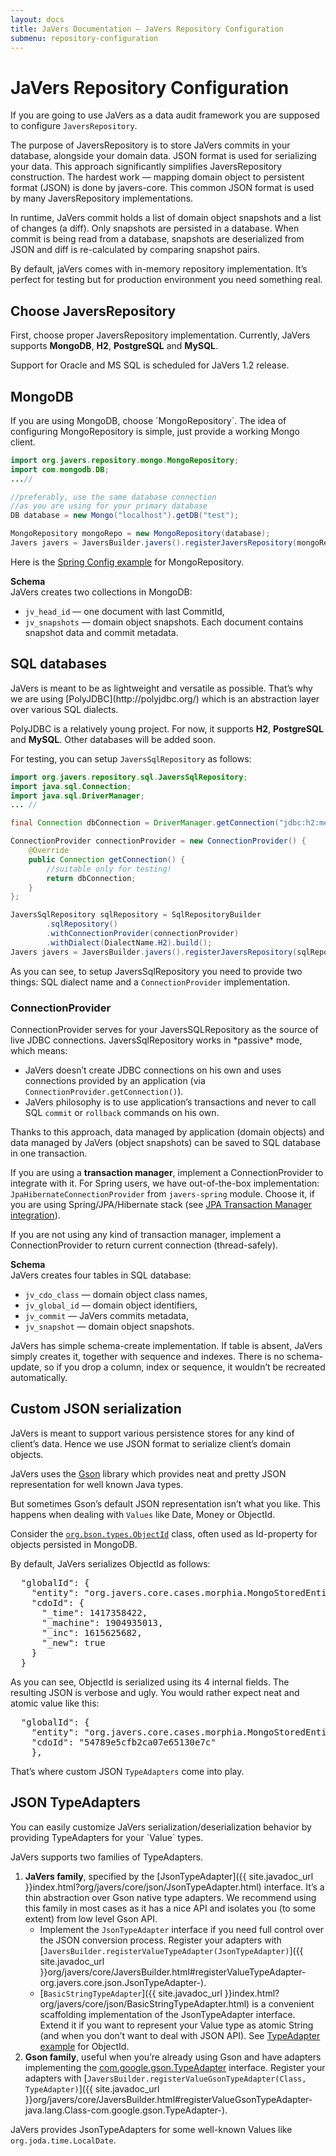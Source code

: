 ```yaml
---
layout: docs
title: JaVers Documentation — JaVers Repository Configuration
submenu: repository-configuration
---
```


# JaVers Repository Configuration

If you are going to use JaVers as a data audit framework you are supposed to configure `JaversRepository`.

The purpose of JaversRepository is to store JaVers commits in your database,
alongside your domain data. JSON format is used for serializing your data.
This approach significantly simplifies JaversRepository construction.
The hardest work — mapping domain object to persistent format (JSON)
is done by javers-core.
This common JSON format is used by many JaversRepository implementations.

In runtime, JaVers commit holds a list of domain object snapshots and a list of changes (a diff).
Only snapshots are persisted in a database.
When commit is being read from a database, snapshots are deserialized from JSON
and diff is re-calculated by comparing snapshot pairs.

By default, jaVers comes with in-memory repository implementation. It’s perfect for testing but
for production environment you need something real.

<h2 id="choose-javers-repository">Choose JaversRepository</h2>

First, choose proper JaversRepository implementation.
Currently, JaVers supports **MongoDB**, **H2**, **PostgreSQL** and **MySQL**.

Support for Oracle and MS SQL is scheduled for JaVers 1.2 release.


<h2 id="mongodb-configuration">MongoDB</h2>
If you are using MongoDB, choose `MongoRepository`.
The idea of configuring MongoRepository is simple,
just provide a working Mongo client.

```java
import org.javers.repository.mongo.MongoRepository;
import com.mongodb.DB;
...//

//preferably, use the same database connection
//as you are using for your primary database
DB database = new Mongo("localhost").getDB("test");

MongoRepository mongoRepo = new MongoRepository(database);
Javers javers = JaversBuilder.javers().registerJaversRepository(mongoRepo).build();
```

Here is the [Spring Config example](/documentation/spring-integration/#auto-audit-example) for MongoRepository.

**Schema**<br/>
JaVers creates two collections in MongoDB:

* `jv_head_id` — one document with last CommitId,
* `jv_snapshots` — domain object snapshots. Each document contains snapshot data and commit metadata.

<h2 id="sql-databases">SQL databases</h2>
JaVers is meant to be as lightweight and versatile as possible.
That’s why we are using [PolyJDBC](http://polyjdbc.org/) which
is an abstraction layer over various SQL dialects.

PolyJDBC is a relatively young project. For now, it supports **H2**, **PostgreSQL** and **MySQL**.
Other databases will be added soon.

For testing, you can setup `JaversSqlRepository` as follows:

```java
import org.javers.repository.sql.JaversSqlRepository;
import java.sql.Connection;
import java.sql.DriverManager;
... //

final Connection dbConnection = DriverManager.getConnection("jdbc:h2:mem:test");

ConnectionProvider connectionProvider = new ConnectionProvider() {
    @Override
    public Connection getConnection() {
        //suitable only for testing!
        return dbConnection;
    }
};

JaversSqlRepository sqlRepository = SqlRepositoryBuilder
        .sqlRepository()
        .withConnectionProvider(connectionProvider)
        .withDialect(DialectName.H2).build();
Javers javers = JaversBuilder.javers().registerJaversRepository(sqlRepository).build();
```

As you can see, to setup JaversSqlRepository you need to provide two things: SQL dialect name
and a `ConnectionProvider` implementation.

<h3 id="connection-provider">ConnectionProvider</h3>
ConnectionProvider serves for your JaversSQLRepository as the source of live JDBC connections.
JaversSqlRepository works in *passive* mode, which means:

* JaVers doesn’t create JDBC connections on his own and uses connections provided by an application
  (via `ConnectionProvider.getConnection()`).
* JaVers philosophy is to use application’s transactions
  and never to call SQL `commit` or `rollback` commands on his own.

Thanks to this approach, data managed by application (domain objects) and data managed by JaVers (object snapshots)
can be saved to SQL database in one transaction.

If you are using a **transaction manager**, implement a ConnectionProvider to integrate with it.
For Spring users, we have out-of-the-box implementation: `JpaHibernateConnectionProvider` from `javers-spring` module.
Choose it, if you are using Spring/JPA/Hibernate stack (see [JPA Transaction Manager integration](/documentation/spring-integration/#jpa-transaction-manager-integration)).

If you are not using any kind of transaction manager, implement a ConnectionProvider to return
current connection (thread-safely).

**Schema**<br/>
JaVers creates four tables in SQL database:

*  `jv_cdo_class` — domain object class names,
*  `jv_global_id` — domain object identifiers,
*  `jv_commit` — JaVers commits metadata,
*  `jv_snapshot` — domain object snapshots.

JaVers has simple schema-create implementation.
If table is absent, JaVers simply creates it, together with sequence and indexes.
There is no schema-update, so if you drop a column, index or sequence, it wouldn’t be recreated automatically.

<h2 id="custom-json-serialization">Custom JSON serialization</h2>
JaVers is meant to support various persistence stores for
any kind of client’s data. Hence we use JSON format to serialize client’s domain objects.

JaVers uses the [Gson](http://sites.google.com/site/gson/) library which provides neat
and pretty JSON representation for well known Java types.

But sometimes Gson’s default JSON representation isn’t what you like.
This happens when dealing with `Values` like Date, Money or ObjectId.

Consider the [`org.bson.types.ObjectId`](http://api.mongodb.org/java/2.0/org/bson/types/ObjectId.html) class,
often used as Id-property for objects persisted in MongoDB.

By default, JaVers serializes ObjectId as follows:

<pre>
  "globalId": {
    "entity": "org.javers.core.cases.morphia.MongoStoredEntity",
    "cdoId": <span class='s2'>{
      "_time": 1417358422,
      "_machine": 1904935013,
      "_inc": 1615625682,
      "_new": true
    }</span>
  }
</pre>

As you can see, ObjectId is serialized using its 4 internal fields.
The resulting JSON is verbose and ugly. You would rather expect neat and atomic value like this:

<pre>
  "globalId": {
    "entity": "org.javers.core.cases.morphia.MongoStoredEntity",
    "cdoId": <span class='s2'>"54789e5cfb2ca07e65130e7c"</span>
    },
</pre>

That’s where custom JSON `TypeAdapters` come into play.

<h2 id="json-type-adapters">JSON TypeAdapters</h2>
You can easily customize JaVers serialization/deserialization behavior
by providing TypeAdapters for your `Value` types.

JaVers supports two families of TypeAdapters.


1. **JaVers family**, specified by the [JsonTypeAdapter]({{ site.javadoc_url }}index.html?org/javers/core/json/JsonTypeAdapter.html) interface.
   It’s a thin abstraction over Gson native type adapters.
   We recommend using this family in most cases
   as it has a nice API and isolates you (to some extent) from low level Gson API.
   * Implement the `JsonTypeAdapter` interface
     if you need full control over the JSON conversion process.
     Register your adapters with
     [`JaversBuilder.registerValueTypeAdapter(JsonTypeAdapter)`]({{ site.javadoc_url }}org/javers/core/JaversBuilder.html#registerValueTypeAdapter-org.javers.core.json.JsonTypeAdapter-).
   * [`BasicStringTypeAdapter`]({{ site.javadoc_url }}index.html?org/javers/core/json/BasicStringTypeAdapter.html)
     is a convenient scaffolding implementation of the JsonTypeAdapter interface.
     Extend it if you want to represent your Value type as atomic String
     (and when you don’t want to deal with JSON API).
     See [TypeAdapter example](/documentation/repository-examples#json-type-adapter) for ObjectId.
1. **Gson family**, useful when you’re already using Gson and have adapters implementing the
    [com.google.gson.TypeAdapter](https://google-gson.googlecode.com/svn/trunk/gson/docs/javadocs/com/google/gson/TypeAdapter.html) interface.
     Register your adapters with
     [`JaversBuilder.registerValueGsonTypeAdapter(Class, TypeAdapter)`]({{ site.javadoc_url }}org/javers/core/JaversBuilder.html#registerValueGsonTypeAdapter-java.lang.Class-com.google.gson.TypeAdapter-).

JaVers provides JsonTypeAdapters for some well-known Values like
`org.joda.time.LocalDate`.